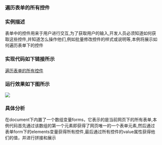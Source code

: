 ### 遍历表单的所有控件
### 实例描述
表单中的控件用来于用户进行交互,为了获取用户的输入,开发人员必须知道如何获取这些控件,并知道怎么操作他们,例如批量修改控件的样式或说明等,本例将展示如何遍历表单下的控件

### 实现代码如下链接所示
[遍历表单的所有控件](遍历表单的所有控件.html)

### 运行效果如下图所示
![](http://i.imgur.com/y88QOtb.gif)

### 具体分析
在document下内置了一个数组变量forms，它表示的是当前网页下的所有表单,本例代码首先通过该数组的第一个元素即获得了网页唯一的一个表单元素,然后通过表单form下的elements变量获得所有控件,最后通过所有控件的value属性获得他们的值，并进行拼接和展示

